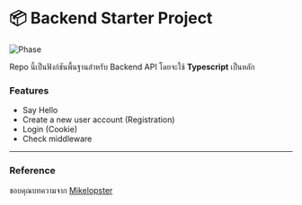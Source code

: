 # 📦️ Backend Starter Project

![Phase](https://img.shields.io/badge/Phase-Develop-green)

Repo นี้เป็นฟังก์ชันพื้นฐานสำหรับ Backend API โดยจะใช้ **Typescript** เป็นหลัก

### Features

- Say Hello
- Create a new user account (Registration)
- Login (Cookie)
- Check middleware

---

### Reference

ขอบคุณบทความจาก [Mikelopster](https://docs.mikelopster.dev/blog/auth-express/)
